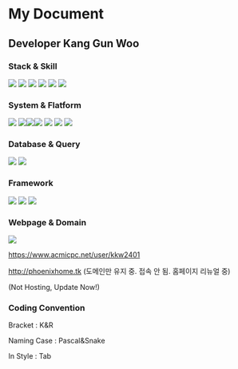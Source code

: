 # My Document
## Developer Kang Gun Woo
### Stack & Skill
<img src="https://img.shields.io/badge/Python-3766AB?style=flat-square&logo=Python&logoColor=white"/><a> <img src="https://img.shields.io/badge/C++-00599C?style=flat-square&logo=c%2B%2B&logoColor=white"/></a> <img src="https://img.shields.io/badge/Java-007396?style=flat-square&logo=java&logoColor=white"/></a> <img src="https://img.shields.io/badge/JavaScript-F7DF1E?style=flat-square&logo=JavaScript&logoColor=black"/></a> <img src="https://img.shields.io/badge/HTML5-E34F26?style=flat-square&logo=HTML5&logoColor=white"/></a> <img src="https://img.shields.io/badge/CSS-1572B6?style=flat-square&logo=CSS3&logoColor=white"/></a>
### System & Flatform
<img src="https://img.shields.io/badge/Window-0078D6?style=flat-square&logo=window&logoColor=white"/></a> <img src="https://img.shields.io/badge/Linux-FCC624?style=flat-square&logo=linux&logoColor=white"/></a><img src="https://img.shields.io/badge/Ubuntu-E95420?style=flat-square&logo=ubuntu&logoColor=white"/></a><img src="https://img.shields.io/badge/Debian-FCC624?style=flat-square&logo=debian&logoColor=white"/></a> <img src="https://img.shields.io/badge/GCP-4285F4?style=flat-square&logo=GCP&logoColor=white"/></a> <img src="https://img.shields.io/badge/Colab-F9AB00?style=flat-square&logo=colab&logoColor=white"/></a> <img src="https://img.shields.io/badge/Docker-2496ED?style=flat-square&logo=Docker&logoColor=white"/></a>
### Database & Query
<img src="https://img.shields.io/badge/Oracle-F80000?style=flat-square&logo=Python&logoColor=white"/><a> <img src="https://img.shields.io/badge/Mysql-4479A1?style=flat-square&logo=mysql&logoColor=white"/><a> 
### Framework
<img src="https://img.shields.io/badge/Flask-000000?style=flat-square&logo=flask&logoColor=white"/><a> <img src="https://img.shields.io/badge/Spring-6DB33F?style=flat-square&logo=spring&logoColor=white"/><a> <img src="https://img.shields.io/badge/Node.js-339933?style=flat-square&logo=node.js&logoColor=white"/><a> 
### Webpage & Domain
<a href = "https://github.com/amshyre3711/readme/"><img src="https://img.shields.io/badge/GIT-F05032?style=flat-square&logo=GIT&logoColor=white"/></a></a>


https://www.acmicpc.net/user/kkw2401


http://phoenixhome.tk (도메인만 유지 중. 접속 안 됨. 홈페이지 리뉴얼 중) 


(Not Hosting, Update Now!)


### Coding Convention
  Bracket : K&R 
  
  
  Naming Case : Pascal&Snake 
  
  
  In Style : Tab
  
  

